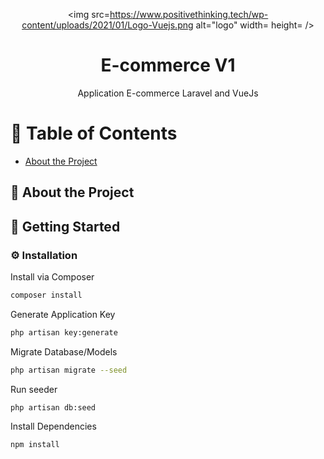 <div align='center'>

<img src=https://www.positivethinking.tech/wp-content/uploads/2021/01/Logo-Vuejs.png alt="logo" width= height= />

<h1>E-commerce V1</h1>
<p>Application E-commerce Laravel and VueJs</p>



</div>

# :notebook_with_decorative_cover: Table of Contents

- [About the Project](#star2-about-the-project)


## :star2: About the Project

## :toolbox: Getting Started

### :gear: Installation

Install via Composer
```bash
composer install
```
Generate Application Key
```bash
php artisan key:generate
```
Migrate Database/Models
```bash
php artisan migrate --seed
```
Run seeder
```bash
php artisan db:seed
```
Install Dependencies
```bash
npm install
```